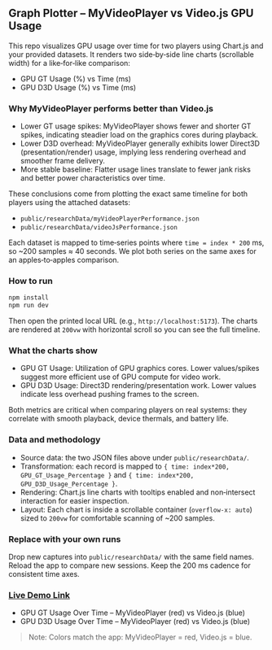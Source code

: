 ## Graph Plotter – MyVideoPlayer vs Video.js GPU Usage

This repo visualizes GPU usage over time for two players using Chart.js and your provided datasets. It renders two side‑by‑side line charts (scrollable width) for a like‑for‑like comparison:

- GPU GT Usage (%) vs Time (ms)
- GPU D3D Usage (%) vs Time (ms)

### Why MyVideoPlayer performs better than Video.js

- Lower GT usage spikes: MyVideoPlayer shows fewer and shorter GT spikes, indicating steadier load on the graphics cores during playback.
- Lower D3D overhead: MyVideoPlayer generally exhibits lower Direct3D (presentation/render) usage, implying less rendering overhead and smoother frame delivery.
- More stable baseline: Flatter usage lines translate to fewer jank risks and better power characteristics over time.

These conclusions come from plotting the exact same timeline for both players using the attached datasets:

- `public/researchData/myVideoPlayerPerformance.json`
- `public/researchData/videoJsPerformance.json`

Each dataset is mapped to time‑series points where `time = index * 200` ms, so ~200 samples ≈ 40 seconds. We plot both series on the same axes for an apples‑to‑apples comparison.

### How to run

```bash
npm install
npm run dev
```

Then open the printed local URL (e.g., `http://localhost:5173`). The charts are rendered at `200vw` with horizontal scroll so you can see the full timeline.

### What the charts show

- GPU GT Usage: Utilization of GPU graphics cores. Lower values/spikes suggest more efficient use of GPU compute for video work.
- GPU D3D Usage: Direct3D rendering/presentation work. Lower values indicate less overhead pushing frames to the screen.

Both metrics are critical when comparing players on real systems: they correlate with smooth playback, device thermals, and battery life.

### Data and methodology

- Source data: the two JSON files above under `public/researchData/`.
- Transformation: each record is mapped to `{ time: index*200, GPU_GT_Usage_Percentage }` and `{ time: index*200, GPU_D3D_Usage_Percentage }`.
- Rendering: Chart.js line charts with tooltips enabled and non‑intersect interaction for easier inspection.
- Layout: Each chart is inside a scrollable container (`overflow-x: auto`) sized to `200vw` for comfortable scanning of ~200 samples.

### Replace with your own runs

Drop new captures into `public/researchData/` with the same field names. Reload the app to compare new sessions. Keep the 200 ms cadence for consistent time axes.

### [Live Demo Link](https://my-player-better-than-video-js.vercel.app/)

- GPU GT Usage Over Time – MyVideoPlayer (red) vs Video.js (blue)
- GPU D3D Usage Over Time – MyVideoPlayer (red) vs Video.js (blue)

> Note: Colors match the app: MyVideoPlayer = red, Video.js = blue.

